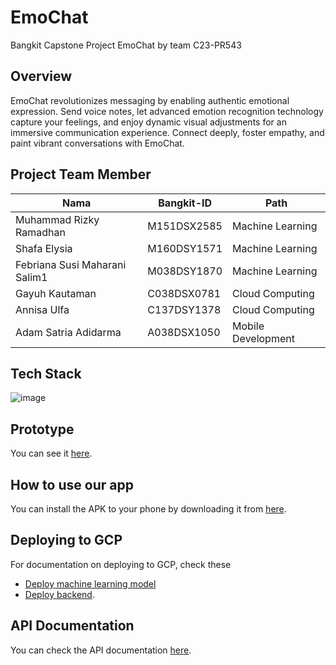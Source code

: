 # EmoChat
Bangkit Capstone Project EmoChat by team C23-PR543
## Overview
EmoChat revolutionizes messaging by enabling authentic emotional expression. Send voice notes, let advanced emotion recognition technology capture your feelings, and enjoy dynamic visual adjustments for an immersive communication experience. Connect deeply, foster empathy, and paint vibrant conversations with EmoChat.
## Project Team Member
Nama                          |Bangkit-ID   | Path     
----------------------------- |----------   | -------
Muhammad Rizky Ramadhan       |M151DSX2585  | Machine Learning          
Shafa Elysia                  |M160DSY1571  | Machine Learning                 
Febriana Susi Maharani Salim1 |M038DSY1870  | Machine Learning             
Gayuh Kautaman                |C038DSX0781  | Cloud Computing
Annisa Ulfa                   |C137DSY1378  | Cloud Computing
Adam Satria Adidarma          |A038DSX1050  | Mobile Development
## Tech Stack
![image](https://github.com/Rizkybangkit/EmoChat-C23-PR543/assets/91662109/261f2c22-21d5-45b9-a7dc-3f446c458ac3)
## Prototype
You can see it [here](https://www.figma.com/file/ECgjwXBidQLhhPV9t0OoTU/Bangkit-Capstone?type=design&node-id=0%3A1&t=ECje7C8rLo6su2AU-1).
## How to use our app
You can install the APK to your phone by downloading it from [here]().
## Deploying to GCP
For documentation on deploying to GCP, check these
* [Deploy machine learning model](https://github.com/Rizkybangkit/EmoChat-C23-PR543/blob/Cloud-Computing/README.md)
* [Deploy backend](https://github.com/peii14/nestjs-chatApp/tree/043ede21901797e4658090d82b92ca6a0f6af5ba#readme).
## API Documentation
You can check the API documentation [here](http://34.124.161.0:3000/api/).


